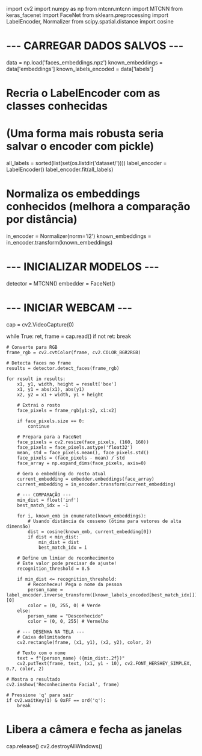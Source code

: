 import cv2
import numpy as np
from mtcnn.mtcnn import MTCNN
from keras_facenet import FaceNet
from sklearn.preprocessing import LabelEncoder, Normalizer
from scipy.spatial.distance import cosine

# --- CARREGAR DADOS SALVOS ---
data = np.load('faces_embeddings.npz')
known_embeddings = data['embeddings']
known_labels_encoded = data['labels']

# Recria o LabelEncoder com as classes conhecidas
# (Uma forma mais robusta seria salvar o encoder com pickle)
all_labels = sorted(list(set(os.listdir('dataset/')))) 
label_encoder = LabelEncoder()
label_encoder.fit(all_labels)

# Normaliza os embeddings conhecidos (melhora a comparação por distância)
in_encoder = Normalizer(norm='l2')
known_embeddings = in_encoder.transform(known_embeddings)

# --- INICIALIZAR MODELOS ---
detector = MTCNN()
embedder = FaceNet()

# --- INICIAR WEBCAM ---
cap = cv2.VideoCapture(0)

while True:
    ret, frame = cap.read()
    if not ret:
        break

    # Converte para RGB
    frame_rgb = cv2.cvtColor(frame, cv2.COLOR_BGR2RGB)
    
    # Detecta faces no frame
    results = detector.detect_faces(frame_rgb)

    for result in results:
        x1, y1, width, height = result['box']
        x1, y1 = abs(x1), abs(y1)
        x2, y2 = x1 + width, y1 + height
        
        # Extrai o rosto
        face_pixels = frame_rgb[y1:y2, x1:x2]
        
        if face_pixels.size == 0:
            continue
            
        # Prepara para a FaceNet
        face_pixels = cv2.resize(face_pixels, (160, 160))
        face_pixels = face_pixels.astype('float32')
        mean, std = face_pixels.mean(), face_pixels.std()
        face_pixels = (face_pixels - mean) / std
        face_array = np.expand_dims(face_pixels, axis=0)
        
        # Gera o embedding do rosto atual
        current_embedding = embedder.embeddings(face_array)
        current_embedding = in_encoder.transform(current_embedding)

        # --- COMPARAÇÃO ---
        min_dist = float('inf')
        best_match_idx = -1

        for i, known_emb in enumerate(known_embeddings):
            # Usando distância de cosseno (ótima para vetores de alta dimensão)
            dist = cosine(known_emb, current_embedding[0])
            if dist < min_dist:
                min_dist = dist
                best_match_idx = i

        # Define um limiar de reconhecimento
        # Este valor pode precisar de ajuste!
        recognition_threshold = 0.5 

        if min_dist <= recognition_threshold:
            # Reconheceu! Pega o nome da pessoa
            person_name = label_encoder.inverse_transform([known_labels_encoded[best_match_idx]])[0]
            color = (0, 255, 0) # Verde
        else:
            person_name = "Desconhecido"
            color = (0, 0, 255) # Vermelho
        
        # --- DESENHA NA TELA ---
        # Caixa delimitadora
        cv2.rectangle(frame, (x1, y1), (x2, y2), color, 2)
        
        # Texto com o nome
        text = f"{person_name} ({min_dist:.2f})"
        cv2.putText(frame, text, (x1, y1 - 10), cv2.FONT_HERSHEY_SIMPLEX, 0.7, color, 2)

    # Mostra o resultado
    cv2.imshow('Reconhecimento Facial', frame)

    # Pressione 'q' para sair
    if cv2.waitKey(1) & 0xFF == ord('q'):
        break

# Libera a câmera e fecha as janelas
cap.release()
cv2.destroyAllWindows()
